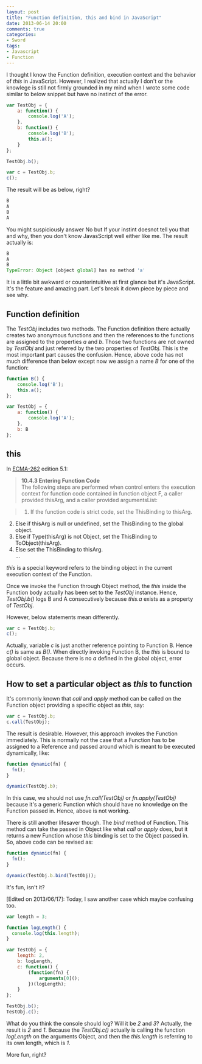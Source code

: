 ```yaml
---
layout: post
title: "Function definition, this and bind in JavaScript"
date: 2013-06-14 20:00
comments: true
categories: 
- Sword
tags:
- Javascript
- Function
---
```


[ECMA-262]: http://www.ecma-international.org/publications/standards/Ecma-262.htm

I thought I know the Function definition, execution context and the behavior of _this_ in JavaScript.  However, I realized that actually I don't or the knowlege is still not firmly grounded in my mind when I wrote some code similar to below snippet but have no instinct of the error.  

```javascript
var TestObj = {
    a: function() {
        console.log('A');
    },
    b: function() {
        console.log('B');
        this.a();
    }
};

TestObj.b();

var c = TestObj.b;
c();
```

The result will be as below, right?  

```javascript
B
A
B
A
```

You might suspiciously answer No but If your instint doesnot tell you that and why, then you don't know JavasScript well either like me.  The result actually is:  

```javascript
B
A
B
TypeError: Object [object global] has no method 'a'
```

It is a little bit awkward or counterintuitive at first glance but it's JavaScript.  It's the feature and amazing part.  Let's break it down piece by piece and see why.  

## Function definition  
The _TestObj_ includes two methods.  The Function definition there actually creates two anonymous functions and then the references to the functions are assigned to the properties _a_ and _b_.  Those two functions are not owned by _TestObj_ and just referred by the two properties of _TestObj_.  This is the most important part causes the confusion.  Hence, above code has not much difference than below except now we assign a name _B_ for one of the function:  

```javascript
function B() {
    console.log('B');
    this.a();
};

var TestObj = {
    a: function() {
        console.log('A');
    },
    b: B
};
```

## this  
In [ECMA-262][] edition 5.1:  
>**10.4.3 Entering Function Code**  
>The following steps are performed when control enters the execution context for function code contained in
function object F, a caller provided thisArg, and a caller provided argumentsList:  

>1. If the function code is strict code, set the ThisBinding to thisArg.  
2. Else if thisArg is null or undefined, set the ThisBinding to the global object.  
3. Else if Type(thisArg) is not Object, set the ThisBinding to ToObject(thisArg).  
4. Else set the ThisBinding to thisArg.  
...

_this_ is a special keyword refers to the binding object in the current execution context of the Function.  

Once we invoke the Function through Object method, the _this_ inside the Function body actually has been set to the _TestObj_ instance.  Hence, _TestObj.b()_ logs B and A consecutively because _this.a_ exists as a property of _TestObj_.  

However, below statements mean differently.  

```javascript
var c = TestObj.b;
c();
```

Actually, variable _c_  is just another reference pointing to Function B.  Hence _c()_ is same as _B()_.  When directly invoking Function B, the _this_ is bound to global object.  Because there is no _a_ defined in the global object, error occurs.   

## How to set a particular object as _this_ to function  
It's commonly known that _call_ and _apply_ method can be called on the Function object providing a specific object as _this_, say:  

```javascript
var c = TestObj.b;
c.call(TestObj);
```

The result is desirable.  However, this approach invokes the Function immediately.  This is normally not the case that a Function has to be assigned to a Reference and passed around which is meant to be executed dynamically, like:  

```javascript
function dynamic(fn) {
  fn();
}

dynamic(TestObj.b);
```

In this case, we should not use _fn.call(TestObj)_ or _fn.apply(TestObj)_ because it's a generic Function which should have no knowledge on the Function passed in.  Hence, above is not working.  

There is still another lifesaver though.  The _bind_ method of Function.  This method can take the passed in Object like what _call_ or _apply_ does, but it returns a new Function whose _this_ binding is set to the Object passed in.  So, above code can be revised as:  

```javascript
function dynamic(fn) {
  fn();
}

dynamic(TestObj.b.bind(TestObj));
```

It's fun, isn't it?

\[Edited on 2013/06/17\]: Today, I saw another case which maybe confusing too.  

```javascript
var length = 3;

function logLength() {
  console.log(this.length);
}

var TestObj = {
    length: 2,
    b: logLength,
    c: function() {
        (function(fn) {
            arguments[0]();
        })(logLength);
    }
};

TestObj.b();
TestObj.c();
```

What do you think the console should log?  Will it be _2_ and _3_?  Actually, the result is _2_ and _1_.  Because the _TestObj.c()_ actually is calling the function _logLength_ on the arguments Object, and then the _this.length_ is referring to its own length, which is _1_.  

More fun, right?

